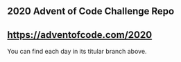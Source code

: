 2020 Advent of Code Challenge Repo
--
https://adventofcode.com/2020
--
You can find each day in its titular branch above. 
